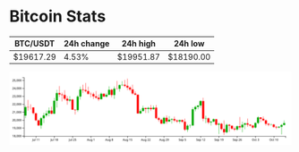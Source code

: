 # Bitcoin Stats

BTC/USDT|24h change|24h high|24h low|
|---|---|---|---|
|$19617.29|4.53%|$19951.87|$18190.00|

<img src="./chart.svg">
